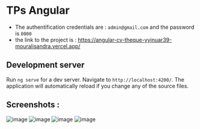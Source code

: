 # TPs Angular

* The authentification credentials are : `admin@gmail.com` and the password is `0000`
* the link to the project is : https://angular-cv-theque-yyjnuar39-mouralisandra.vercel.app/

## Development server

Run `ng serve` for a dev server. Navigate to `http://localhost:4200/`. The application will automatically reload if you change any of the source files.

## Screenshots :
![image](https://github.com/mouralisandra/AngularCVThequeTP/assets/98917826/cbf39d1a-dcec-4257-85a4-071fa07cb11e)
![image](https://github.com/mouralisandra/AngularCVThequeTP/assets/98917826/859f8bfe-3129-45d7-9aa8-eb669bb762bd)
![image](https://github.com/mouralisandra/AngularCVThequeTP/assets/98917826/75a768b5-16ba-463b-b13a-dd7d0a0bdda8)
![image](https://github.com/mouralisandra/AngularCVThequeTP/assets/98917826/0adda082-eceb-4d4e-8aa3-7d4728d91177)





